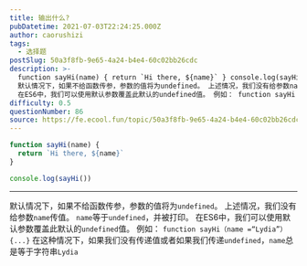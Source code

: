 ```yaml
---
title: 输出什么?
pubDatetime: 2021-07-03T22:24:25.000Z
author: caorushizi
tags:
  - 选择题
postSlug: 50a3f8fb-9e65-4a24-b4e4-60c02bb26cdc
description: >-
  function sayHi(name) { return `Hi there, ${name}` } console.log(sayHi())
  默认情况下，如果不给函数传参，参数的值将为undefined。 上述情况，我们没有给参数name传值。 name等于undefined，并被打印。
  在ES6中，我们可以使用默认参数覆盖此默认的undefined值。 例如： function sayHi（
difficulty: 0.5
questionNumber: 86
source: https://fe.ecool.fun/topic/50a3f8fb-9e65-4a24-b4e4-60c02bb26cdc
---
```


```javascript
function sayHi(name) {
  return `Hi there, ${name}`
}

console.log(sayHi())
```

---

默认情况下，如果不给函数传参，参数的值将为`undefined`。 上述情况，我们没有给参数`name`传值。 `name`等于`undefined`，并被打印。
在ES6中，我们可以使用默认参数覆盖此默认的`undefined`值。 例如：
`function sayHi（name =“Lydia”）{...}`
在这种情况下，如果我们没有传递值或者如果我们传递`undefined`，`name`总是等于字符串`Lydia`
